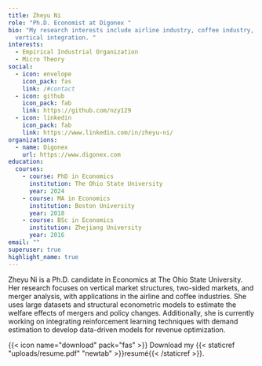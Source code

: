 ```yaml
---
title: Zheyu Ni
role: "Ph.D. Economist at Digonex "
bio: "My research interests include airline industry, coffee industry, two-sided markets,
  vertical integration. "
interests:
  - Empirical Industrial Organization
  - Micro Theory
social:
  - icon: envelope
    icon_pack: fas
    link: /#contact
  - icon: github
    icon_pack: fab
    link: https://github.com/nzy129
  - icon: linkedin
    icon_pack: fab
    link: https://www.linkedin.com/in/zheyu-ni/
organizations:
  - name: Digonex
    url: https://www.digonex.com
education:
  courses:
    - course: PhD in Economics
      institution: The Ohio State University
      year: 2024
    - course: MA in Economics
      institution: Boston University
      year: 2018
    - course: BSc in Economics
      institution: Zhejiang University
      year: 2016
email: ""
superuser: true
highlight_name: true
---
```


Zheyu Ni is a Ph.D. candidate in Economics at The Ohio State University. Her research focuses on vertical market structures, two-sided markets, and merger analysis, with applications in the airline and coffee industries. She uses large datasets and structural econometric models to estimate the welfare effects of mergers and policy changes. Additionally, she is currently working on integrating reinforcement learning techniques with demand estimation to develop data-driven models for revenue optimization.


{{< icon name="download" pack="fas" >}} Download my {{< staticref "uploads/resume.pdf" "newtab" >}}resumé{{< /staticref >}}.
